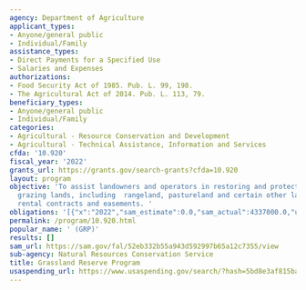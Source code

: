 ```yaml
---
agency: Department of Agriculture
applicant_types:
- Anyone/general public
- Individual/Family
assistance_types:
- Direct Payments for a Specified Use
- Salaries and Expenses
authorizations:
- Food Security Act of 1985. Pub. L. 99, 198.
- The Agricultural Act of 2014. Pub. L. 113, 79.
beneficiary_types:
- Anyone/general public
- Individual/Family
categories:
- Agricultural - Resource Conservation and Development
- Agricultural - Technical Assistance, Information and Services
cfda: '10.920'
fiscal_year: '2022'
grants_url: https://grants.gov/search-grants?cfda=10.920
layout: program
objective: 'To assist landowners and operators in restoring and protecting eligible
  grazing lands, including  rangeland, pastureland and certain other lands through
  rental contracts and easements. '
obligations: '[{"x":"2022","sam_estimate":0.0,"sam_actual":4337000.0,"usa_spending_actual":7735738.59},{"x":"2023","sam_estimate":4695000.0,"sam_actual":0.0,"usa_spending_actual":4468159.0},{"x":"2024","sam_estimate":3521000.0,"sam_actual":0.0,"usa_spending_actual":441362.0}]'
permalink: /program/10.920.html
popular_name: ' (GRP)'
results: []
sam_url: https://sam.gov/fal/52eb332b55a943d592997b65a12c7355/view
sub-agency: Natural Resources Conservation Service
title: Grassland Reserve Program
usaspending_url: https://www.usaspending.gov/search/?hash=5bd8e3af815baa56c2a18a03cce68d41
---
```

